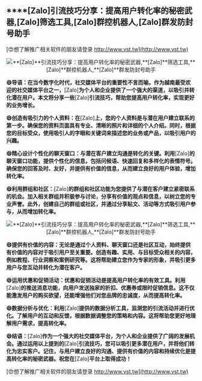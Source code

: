 ## ****[Zalo]**引流技巧分享：提高用户转化率的秘密武器,**[Zalo]**筛选工具,**[Zalo]**群控机器人,**[Zalo]**群发防封号助手**

[😍想了解推广相关软件的朋友请登录 http://www.vst.tw](http://www.vst.tw)

 <center><img src="https://vst.tw/MP4/tuiguang/png/5.png" alt="**[Zalo]**引流技巧分享：提高用户转化率的秘密武器,**[Zalo]**筛选工具,**[Zalo]**群控机器人,**[Zalo]**群发防封号助手"></center>

**😄导语：在当今数字化时代，社交媒体平台的重要性不言而喻。作为越南最受欢迎的社交媒体平台之一，**[Zalo]**为个人和企业提供了一个强大的渠道，以吸引并转化潜在用户。本文将分享一些**[Zalo]**引流技巧，帮助您提高用户转化率，实现更好的业务增长。**

**😄创造有吸引力的个人资料：在**[Zalo]**上，您的个人资料是与潜在用户建立联系的第一步。确保您的资料页面具有专业、清晰的照片和详细的个人介绍。同时，根据您的目标受众，使用吸引人的字眼和关键词来描述您的业务或产品，以吸引用户的兴趣。**

**😄精心设计个性化的聊天窗口：与潜在客户建立沟通是转化的关键。利用**[Zalo]**的聊天窗口功能，提供个性化的信息，包括问候语、快速回复和多样化的表情符号。确保您的回答及时、友好，并提供有价值的信息，从而建立良好的用户体验，增加转化率。**

**😄利用群组和社区：**[Zalo]**的群组和社区功能为您提供了与潜在客户建立紧密联系的机会。加入相关群组并积极参与讨论，分享有价值的观点和信息，以树立您的专业声誉。此外，创建自己的群组或社区，并通过分享贴文、活动等方式吸引用户参与，从而增加转化率。**

 <center><img src="https://vst.tw/MP4/tuiguang/png/3.png" alt="**[Zalo]**引流技巧分享：提高用户转化率的秘密武器,**[Zalo]**筛选工具,**[Zalo]**群控机器人,**[Zalo]**群发防封号助手"></center>

**😄提供有价值的内容：无论是通过个人资料、聊天窗口还是社区互动，始终提供有价值的内容对于吸引用户至关重要。创造有趣、实用、与目标受众相关的内容，例如教程、行业洞察和案例研究等。这将帮助建立您作为专家的形象，并吸引更多用户与您互动并转化为潜在客户。**

**😄运用优惠和促销活动：优惠和促销活动是提高用户转化率的有效工具。利用**[Zalo]**的推送消息功能，向用户发送独家的折扣、优惠券或限时促销信息。这不仅能激发用户的购买欲望，还能增强他们对您品牌的忠诚度，从而提高转化率。**

**😄数据分析与优化：利用**[Zalo]**提供的数据分析工具，监测您的引流活动并进行优化。了解用户的互动和反馈，根据数据调整您的策略和内容。这将帮助您更好地理解用户需求，提高转化率。**

**😄结语：**[Zalo]**作为一个强大的社交媒体平台，为个人和企业提供了广阔的发展机会。通过运用以上提到的**[Zalo]**引流技巧，您可以吸引更多潜在用户，并将他们转化为忠实客户。记住，与用户建立良好的沟通、提供有价值的内容和持续优化是提高转化率的秘密武器。祝您在**[Zalo]**平台上取得成功！**

[😍想了解推广相关软件的朋友请登录 http://www.vst.tw](http://www.vst.tw)



